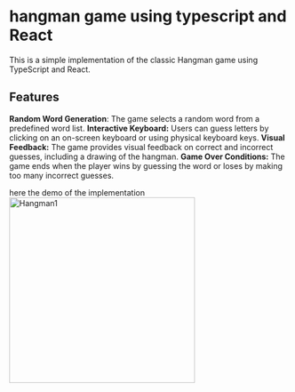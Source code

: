 # hangman game using typescript and React

This is a simple implementation of the classic Hangman game using TypeScript and React.

## Features
**Random Word Generation**: The game selects a random word from a predefined word list.
**Interactive Keyboard:** Users can guess letters by clicking on an on-screen keyboard or using physical keyboard keys.
**Visual Feedback:** The game provides visual feedback on correct and incorrect guesses, including a drawing of the hangman.
**Game Over Conditions:** The game ends when the player wins by guessing the word or loses by making too many incorrect guesses.

here the demo of the implementation
<img width="334" alt="Hangman1" src="https://github.com/K-a-j-a-l/Hangman-Game-TS-React/assets/123719510/f3060a89-82bd-4a88-a2cb-96839dbb90c3">
